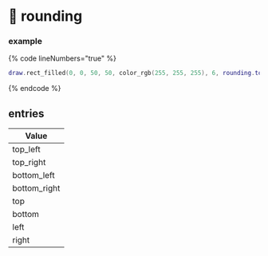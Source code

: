 # 📃 rounding

### example <a href="#example" id="example"></a>

{% code lineNumbers="true" %}
```lua
draw.rect_filled(0, 0, 50, 50, color_rgb(255, 255, 255), 6, rounding.top_left | rounding.bottom_right)
```
{% endcode %}

## entries <a href="#entries" id="entries"></a>

| Value         |
| ------------- |
| top\_left     |
| top\_right    |
| bottom\_left  |
| bottom\_right |
| top           |
| bottom        |
| left          |
| right         |
